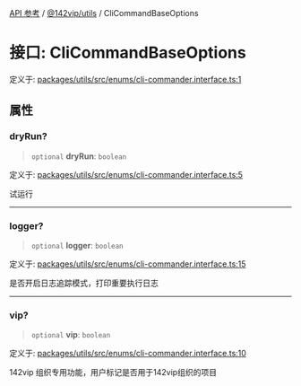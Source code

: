 [API 参考](../wiki/Home) / [@142vip/utils](../wiki/@142vip.utils) / CliCommandBaseOptions

# 接口: CliCommandBaseOptions

定义于: [packages/utils/src/enums/cli-commander.interface.ts:1](https://github.com/142vip/core-x/blob/5281e59d2cdd2de59e1ea761d17ed7fe118d1e60/packages/utils/src/enums/cli-commander.interface.ts#L1)

## 属性

### dryRun?

> `optional` **dryRun**: `boolean`

定义于: [packages/utils/src/enums/cli-commander.interface.ts:5](https://github.com/142vip/core-x/blob/5281e59d2cdd2de59e1ea761d17ed7fe118d1e60/packages/utils/src/enums/cli-commander.interface.ts#L5)

试运行

***

### logger?

> `optional` **logger**: `boolean`

定义于: [packages/utils/src/enums/cli-commander.interface.ts:15](https://github.com/142vip/core-x/blob/5281e59d2cdd2de59e1ea761d17ed7fe118d1e60/packages/utils/src/enums/cli-commander.interface.ts#L15)

是否开启日志追踪模式，打印重要执行日志

***

### vip?

> `optional` **vip**: `boolean`

定义于: [packages/utils/src/enums/cli-commander.interface.ts:10](https://github.com/142vip/core-x/blob/5281e59d2cdd2de59e1ea761d17ed7fe118d1e60/packages/utils/src/enums/cli-commander.interface.ts#L10)

142vip 组织专用功能，用户标记是否用于142vip组织的项目

